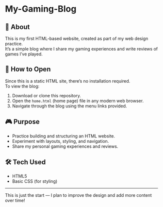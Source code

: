 # My-Gaming-Blog

## 📖 About
This is my first HTML-based website, created as part of my web design practice.  
It’s a simple blog where I share my gaming experiences and write reviews of games I’ve played.  

## 🚀 How to Open
Since this is a static HTML site, there’s no installation required.  
To view the blog:
1. Download or clone this repository.
2. Open the `home.html` (home page) file in any modern web browser.
3. Navigate through the blog using the menu links provided.

## 🎮 Purpose
- Practice building and structuring an HTML website.  
- Experiment with layouts, styling, and navigation.  
- Share my personal gaming experiences and reviews.  

## 🛠️ Tech Used
- HTML5  
- Basic CSS (for styling)  

---

This is just the start — I plan to improve the design and add more content over time!
